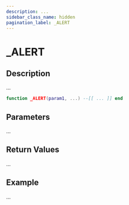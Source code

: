 ```yaml
---
description: ...
sidebar_class_name: hidden
pagination_label: _ALERT
---
```


# \_ALERT

## Description

...

```lua
function _ALERT(param1, ...) --[[ ... ]] end
```

## Parameters

...

## Return Values

...

## Example

...
